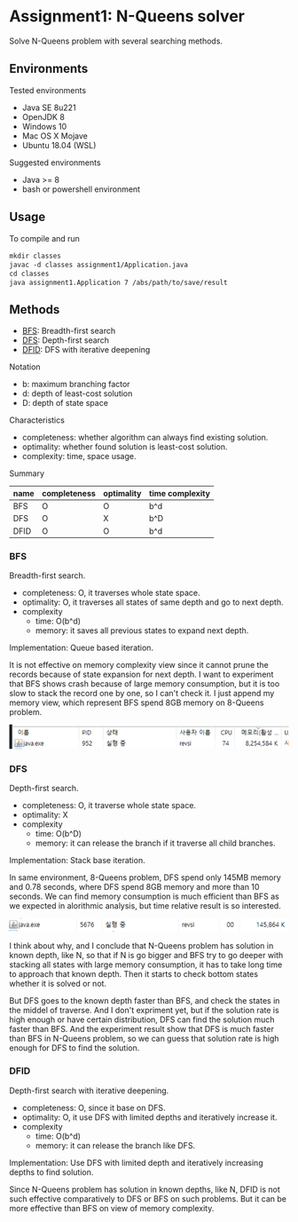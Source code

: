 # Assignment1: N-Queens solver
Solve N-Queens problem with several searching methods.

## Environments
Tested environments
- Java SE 8u221
- OpenJDK 8
- Windows 10
- Mac OS X Mojave
- Ubuntu 18.04 (WSL)

Suggested environments
- Java >= 8
- bash or powershell environment

## Usage
To compile and run
```
mkdir classes
javac -d classes assignment1/Application.java
cd classes
java assignment1.Application 7 /abs/path/to/save/result
```

## Methods
- [BFS](#bfs): Breadth-first search
- [DFS](#dfs): Depth-first search
- [DFID](#dfid): DFS with iterative deepening

Notation
- b: maximum branching factor
- d: depth of least-cost solution
- D: depth of state space

Characteristics
- completeness: whether algorithm can always find existing solution.
- optimality: whether found solution is least-cost solution.
- complexity: time, space usage.

Summary

| name | completeness | optimality | time complexity |
|--|--|--|--|
| BFS | O | O | b^d |
| DFS | O | X | b^D |
| DFID | O | O | b^d |

### BFS

Breadth-first search.
- completeness: O, it traverses whole state space.
- optimality: O, it traverses all states of same depth and go to next depth.
- complexity
    - time: O(b^d)
    - memory: it saves all previous states to expand next depth.

Implementation: Queue based iteration.

It is not effective on memory complexity view since it cannot prune the records because of state expansion for next depth. I want to experiment that BFS shows crash because of large memory consumption, but it is too slow to stack the record one by one, so I can't check it. I just append my memory view, which represent BFS spend 8GB memory on 8-Queens problem.

![assignment1 bfs resource view](../rsrc/assignment1_bfs_rsrc_view.png)


### DFS

Depth-first search.
- completeness: O, it traverse whole state space.
- optimality: X
- complexity
    - time: O(b^D)
    - memory: it can release the branch if it traverse all child branches.

Implementation: Stack base iteration.

In same environment, 8-Queens problem, DFS spend only 145MB memory and 0.78 seconds, where DFS spend 8GB memory and more than 10 seconds. We can find memory consumption is much efficient than BFS as we expected in alorithmic analysis, but time relative result is so interested.

![assignment1 dfs resource view](../rsrc/assignment1_dfs_rsrc_view.png)

I think about why, and I conclude that N-Queens problem has solution in known depth, like N, so that if N is go bigger and BFS try to go deeper with stacking all states with large memory consumption, it has to take long time to approach that known depth. Then it starts to check bottom states whether it is solved or not. 

But DFS goes to the known depth faster than BFS, and check the states in the middel of traverse. And I don't expriment yet, but if the solution rate is high enough or have certain distribution, DFS can find the solution much faster than BFS. And the experiment result show that DFS is much faster than BFS in N-Queens problem, so we can guess that solution rate is high enough for DFS to find the solution. 

### DFID

Depth-first search with iterative deepening.
- completeness: O, since it base on DFS.
- optimality: O, it use DFS with limited depths and iteratively increase it.
- complexity
    - time: O(b^d)
    - memory: it can release the branch like DFS.

Implementation: Use DFS with limited depth and iteratively increasing depths to find solution.

Since N-Queens problem has solution in known depths, like N, DFID is not such effective comparatively to DFS or BFS on such problems. But it can be more effective than BFS on view of memory complexity.
